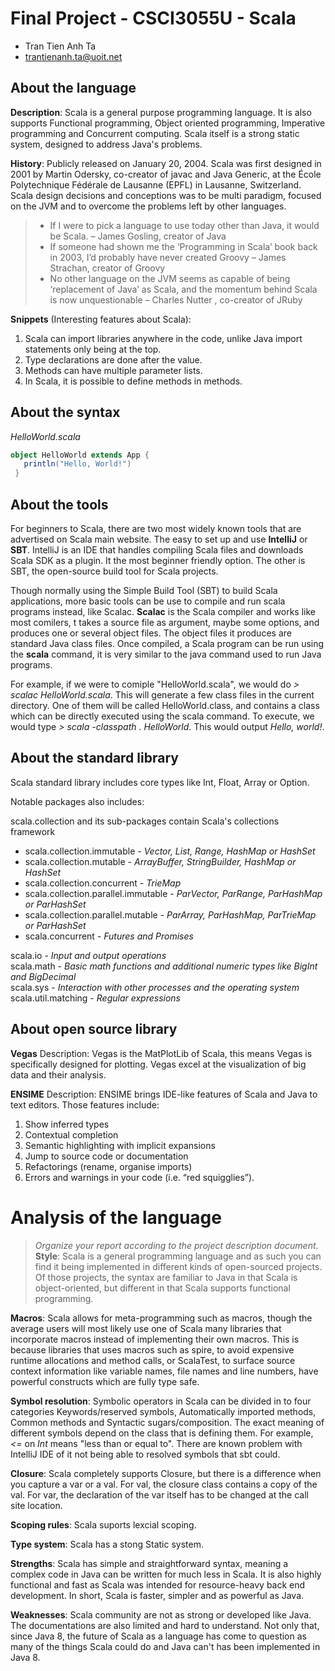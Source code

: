 # Final Project - CSCI3055U - Scala

- Tran Tien Anh Ta
- trantienanh.ta@uoit.net

## About the language

**Description**: Scala is a general purpose programming language. It is also supports Functional programming, Object oriented programming, Imperative programming and Concurrent computing. Scala itself is a strong static system, designed to address Java's problems. 

**History**: Publicly released on January 20, 2004. Scala was first designed in 2001 by Martin Odersky, co-creator of javac and Java Generic, at the École Polytechnique Fédérale de Lausanne (EPFL) in Lausanne, Switzerland. Scala design decisions and conceptions was to be multi paradigm, focused on the JVM and to overcome the problems left by other languages. 


> - If I were to pick a language to use today other than Java, it would be Scala. – James Gosling, creator of Java
> - If someone had shown me the ‘Programming in Scala’ book back in 2003, I’d probably have never created Groovy – James Strachan, creator of Groovy
> - No other language on the JVM seems as capable of being ‘replacement of Java’ as Scala, and the momentum behind Scala is now unquestionable – Charles Nutter , co-creator of JRuby

**Snippets** (Interesting features about Scala):
1. Scala can import libraries anywhere in the code, unlike Java import statements only being at the top.
2. Type declarations are done after the value. 
3. Methods can have multiple parameter lists.
4. In Scala, it is possible to define methods in methods.

## About the syntax

*HelloWorld.scala*
```Scala
object HelloWorld extends App {
   println("Hello, World!")
 }
```

## About the tools
For beginners to Scala, there are two most widely known tools that are advertised on Scala main website. The easy to set up and use **IntelliJ** or **SBT**. IntelliJ is an IDE that handles compiling Scala files and downloads Scala SDK as a plugin. It the most beginner friendly option. The other is SBT, the open-source build tool for Scala projects. 

Though normally using the Simple Build Tool (SBT) to build Scala applications, more basic tools can be use to compile and run scala programs instead, like Scalac. **Scalac** is the Scala compiler and works like most comilers, t takes a source file as argument, maybe some options, and produces one or several object files. The object files it produces are standard Java class files. Once compiled, a Scala program can be run using the **scala** command, it is very similar to the java command used to run Java programs.

For example, if we were to comiple "HelloWorld.scala", we would do *> scalac HelloWorld.scala*. This will generate a few class files in the current directory. One of them will be called HelloWorld.class, and contains a class which can be directly executed using the scala command. To execute, we would type *> scala -classpath . HelloWorld*. This would output *Hello, world!*.

## About the standard library

Scala standard library includes core types like Int, Float, Array or Option. 

Notable packages also includes:

scala.collection and its sub-packages contain Scala's collections framework
- scala.collection.immutable - *Vector, List, Range, HashMap or HashSet*
- scala.collection.mutable - *ArrayBuffer, StringBuilder, HashMap or HashSet*
- scala.collection.concurrent - *TrieMap*
- scala.collection.parallel.immutable - *ParVector, ParRange, ParHashMap or ParHashSet*
- scala.collection.parallel.mutable - *ParArray, ParHashMap, ParTrieMap or ParHashSet*
- scala.concurrent - *Futures and Promises*

scala.io - *Input and output operations* <br>
scala.math - *Basic math functions and additional numeric types like BigInt and BigDecimal* <br>
scala.sys - *Interaction with other processes and the operating system* <br>
scala.util.matching - *Regular expressions* <br>

## About open source library

**Vegas**
Description: Vegas is the MatPlotLib of Scala, this means Vegas is specifically designed for plotting. Vegas excel at the visualization of big data and their analysis.

**ENSIME**
Description: ENSIME brings IDE-like features of Scala and Java to text editors. Those features include: 
1. Show inferred types
2. Contextual completion
3. Semantic highlighting with implicit expansions
4. Jump to source code or documentation
5. Refactorings (rename, organise imports)
6. Errors and warnings in your code (i.e. “red squigglies”).

# Analysis of the language

> _Organize your report according to the project description
document_.
**Style**: Scala is a general programming language and as such you can find it being implemented in different kinds of open-sourced projects. Of those projects, the syntax are familiar to Java in that Scala is object-oriented, but different in that Scala supports functional programming. 

**Macros**: Scala allows for meta-programming such as macros, though the average users will most likely use one of Scala many libraries that incorporate macros instead of implementing their own macros. This is because libraries that uses macros such as spire, to avoid expensive runtime allocations and method calls, or ScalaTest, to surface source context information like variable names, file names and line numbers, have powerful constructs which are fully type safe.

**Symbol resolution**: Symbolic operators in Scala can be divided in to four categories Keywords/reserved symbols, Automatically imported methods, Common methods and Syntactic sugars/composition. The exact meaning of different symbols depend on the class that is defining them. For example, *<=* on *Int* means "less than or equal to". There are known problem with IntelliJ IDE of it not being able to resolved symbols that sbt could. 

**Closure**: Scala completely supports Closure, but there is a difference when you capture a var or a val. For val, the closure class contains a copy of the val. For var, the declaration of the var itself has to be changed at the call site location.

**Scoping rules**: Scala suports lexcial scoping.

**Type system**: Scala has a stong Static system.

**Strengths**: Scala has simple and straightforward syntax, meaning a complex code in Java can be written for much less in Scala. It is also highly functional and fast as Scala was intended for resource-heavy back end development. In short, Scala is faster, simpler and as powerful as Java.

**Weaknesses**: Scala community are not as strong or developed like Java. The documentations are also limited and hard to understand. Not only that, since Java 8, the future of Scala as a language has come to question as many of the things Scala could do and Java can't has been implemented in Java 8. 
